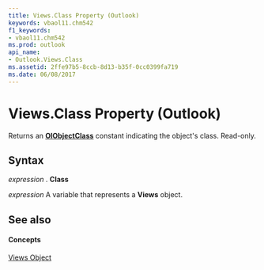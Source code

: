 ```yaml
---
title: Views.Class Property (Outlook)
keywords: vbaol11.chm542
f1_keywords:
- vbaol11.chm542
ms.prod: outlook
api_name:
- Outlook.Views.Class
ms.assetid: 2ffe97b5-8ccb-8d13-b35f-0cc0399fa719
ms.date: 06/08/2017
---
```



# Views.Class Property (Outlook)

Returns an  **[OlObjectClass](Outlook.OlObjectClass.md)** constant indicating the object's class. Read-only.


## Syntax

 _expression_ . **Class**

 _expression_ A variable that represents a **Views** object.


## See also


#### Concepts


[Views Object](Outlook.Views.md)


